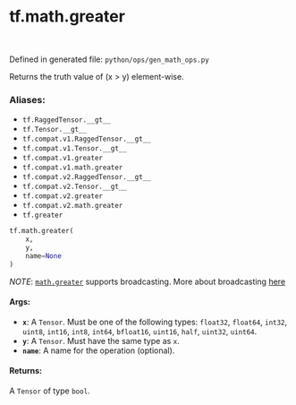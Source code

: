 <div itemscope itemtype="http://developers.google.com/ReferenceObject">
<meta itemprop="name" content="tf.math.greater" />
<meta itemprop="path" content="Stable" />
</div>

# tf.math.greater

<!-- Insert buttons -->

<table class="tfo-notebook-buttons tfo-api" align="left">
</table>

Defined in generated file: `python/ops/gen_math_ops.py`



<!-- Start diff -->
Returns the truth value of (x > y) element-wise.

### Aliases:

* `tf.RaggedTensor.__gt__`
* `tf.Tensor.__gt__`
* `tf.compat.v1.RaggedTensor.__gt__`
* `tf.compat.v1.Tensor.__gt__`
* `tf.compat.v1.greater`
* `tf.compat.v1.math.greater`
* `tf.compat.v2.RaggedTensor.__gt__`
* `tf.compat.v2.Tensor.__gt__`
* `tf.compat.v2.greater`
* `tf.compat.v2.math.greater`
* `tf.greater`


``` python
tf.math.greater(
    x,
    y,
    name=None
)
```



<!-- Placeholder for "Used in" -->

*NOTE*: <a href="../../tf/math/greater.md"><code>math.greater</code></a> supports broadcasting. More about broadcasting
[here](http://docs.scipy.org/doc/numpy/user/basics.broadcasting.html)

#### Args:


* <b>`x`</b>: A `Tensor`. Must be one of the following types: `float32`, `float64`, `int32`, `uint8`, `int16`, `int8`, `int64`, `bfloat16`, `uint16`, `half`, `uint32`, `uint64`.
* <b>`y`</b>: A `Tensor`. Must have the same type as `x`.
* <b>`name`</b>: A name for the operation (optional).


#### Returns:

A `Tensor` of type `bool`.
